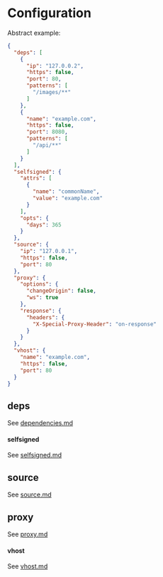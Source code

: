 # Configuration

Abstract example:
```json
{
  "deps": [
    {
      "ip": "127.0.0.2",
      "https": false,
      "port": 80,
      "patterns": [
        "/images/**"
      ]
    },
    {
      "name": "example.com",
      "https": false,
      "port": 8080,
      "patterns": [
        "/api/**"
      ]
    }
  ],
  "selfsigned": {
    "attrs": [
      {
        "name": "commonName",
        "value": "example.com"
      }
    ],
    "opts": {
      "days": 365
    }
  },
  "source": {
    "ip": "127.0.0.1",
    "https": false,
    "port": 80
  },
  "proxy": {
    "options": {
      "changeOrigin": false,
      "ws": true
    },
    "response": {
      "headers": {
        "X-Special-Proxy-Header": "on-response"
      }
    }
  },
  "vhost": {
    "name": "example.com",
    "https": false,
    "port": 80
  }
}
```

## deps
See [dependencies.md](dependencies.md)


#### selfsigned
See [selfsigned.md](selfsigned.md)


## source
See [source.md](source.md)


## proxy
See [proxy.md](proxy.md)


#### vhost
See [vhost.md](vhost.md)

